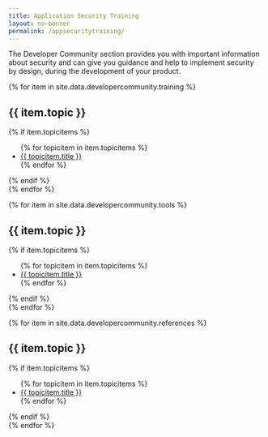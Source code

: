 ```yaml
---
title: Application Security Training
layout: no-banner
permalink: /appsecuritytraining/
---
```


<div>
	<p>
		The Developer Community section provides you with important information about security and can give you guidance and help to implement security by design, during the development of your product.
	</p>
</div>

{% for item in site.data.developercommunity.training %}
<section class="panel panel-default">
	<div class="panel-heading">
		<h2 class="panel-title" id="{{ item.topic | slugify }}">{{ item.topic }}</h2>
	</div>
	{% if item.topicitems %}
		<div class="panel-body">
			<ul>
		{% for topicitem in item.topicitems %}
				<li><a href="{{ topicitem.url }}">{{ topicitem.title }}</a></li>
		{% endfor %}
			</ul>
		</div>
	{% endif %}
</section>
{% endfor %}

{% for item in site.data.developercommunity.tools %}
<section class="panel panel-default">
	<div class="panel-heading">
		<h2 class="panel-title" id="{{ item.topic | slugify }}">{{ item.topic }}</h2>
	</div>
	{% if item.topicitems %}
		<div class="panel-body">
			<ul>
		{% for topicitem in item.topicitems %}
				<li><a href="{{ topicitem.url }}">{{ topicitem.title }}</a></li>
		{% endfor %}
			</ul>
		</div>
	{% endif %}
</section>
{% endfor %}

{% for item in site.data.developercommunity.references %}
<section class="panel panel-default">
	<div class="panel-heading">
		<h2 class="panel-title" id="{{ item.topic | slugify }}">{{ item.topic }}</h2>
	</div>
	{% if item.topicitems %}
		<div class="panel-body">
			<ul>
		{% for topicitem in item.topicitems %}
				<li><a href="{{ topicitem.url }}">{{ topicitem.title }}</a></li>
		{% endfor %}
			</ul>
		</div>
	{% endif %}
</section>
{% endfor %}
